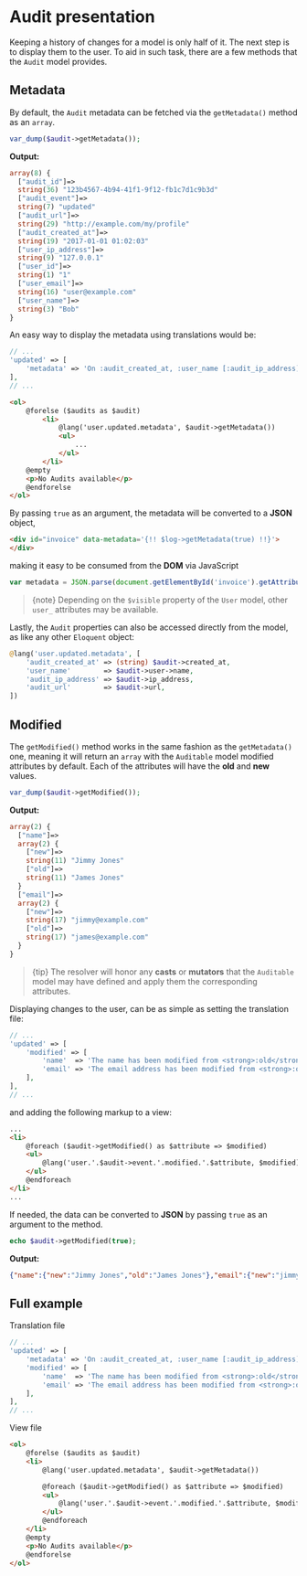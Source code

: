 # Audit presentation

Keeping a history of changes for a model is only half of it. The next step is to display them to the user.
To aid in such task, there are a few methods that the `Audit` model provides.

## Metadata

By default, the `Audit` metadata can be fetched via the `getMetadata()` method as an `array`.

```php
var_dump($audit->getMetadata());
```

**Output:**
```php
array(8) {
  ["audit_id"]=>
  string(36) "123b4567-4b94-41f1-9f12-fb1c7d1c9b3d"
  ["audit_event"]=>
  string(7) "updated"
  ["audit_url"]=>
  string(29) "http://example.com/my/profile"
  ["audit_created_at"]=>
  string(19) "2017-01-01 01:02:03"
  ["user_ip_address"]=>
  string(9) "127.0.0.1"
  ["user_id"]=>
  string(1) "1"
  ["user_email"]=>
  string(16) "user@example.com"
  ["user_name"]=>
  string(3) "Bob"
}
```

An easy way to display the metadata using translations would be:

```php
// ...
'updated' => [
    'metadata' => 'On :audit_created_at, :user_name [:audit_ip_address] updated this record via :audit_url',
],
// ...
```

```html
<ol>
    @forelse ($audits as $audit)
        <li>
            @lang('user.updated.metadata', $audit->getMetadata())
            <ul>
                ...
            </ul>
        </li>
    @empty
    <p>No Audits available</p>
    @endforelse
</ol>
```

By passing `true` as an argument, the metadata will be converted to a **JSON** object,

```html
<div id="invoice" data-metadata='{!! $log->getMetadata(true) !!}'>
</div>
```

making it easy to be consumed from the **DOM** via JavaScript

```js
var metadata = JSON.parse(document.getElementById('invoice').getAttribute('data-metadata'));
```

> {note} Depending on the `$visible` property of the `User` model, other `user_` attributes may be available.

Lastly, the `Audit` properties can also be accessed directly from the model, as like any other `Eloquent` object:

```php
@lang('user.updated.metadata', [
    'audit_created_at' => (string) $audit->created_at,
    'user_name'        => $audit->user->name,
    'audit_ip_address' => $audit->ip_address,
    'audit_url'        => $audit->url,
])
```

## Modified

The `getModified()` method works in the same fashion as the `getMetadata()` one, meaning it will return an `array` with the `Auditable` model modified attributes by default.
Each of the attributes will have the **old** and **new** values.

```php
var_dump($audit->getModified());
```

**Output:**
```php
array(2) {
  ["name"]=>
  array(2) {
    ["new"]=>
    string(11) "Jimmy Jones"
    ["old"]=>
    string(11) "James Jones"
  }
  ["email"]=>
  array(2) {
    ["new"]=>
    string(17) "jimmy@example.com"
    ["old"]=>
    string(17) "james@example.com"
  }
}
```

> {tip} The resolver will honor any **casts** or **mutators** that the `Auditable` model may have defined and apply them the corresponding attributes.

Displaying changes to the user, can be as simple as setting the translation file:

```php
// ...
'updated' => [
    'modified' => [
        'name'  => 'The name has been modified from <strong>:old</strong> to <strong>:new</strong>',
        'email' => 'The email address has been modified from <strong>:old</strong> to <strong>:new</strong>',
    ],
],
// ...
```

and adding the following markup to a view:

```html
...
<li>
    @foreach ($audit->getModified() as $attribute => $modified)
    <ul>
        @lang('user.'.$audit->event.'.modified.'.$attribute, $modified)
    </ul>
    @endforeach
</li>
...
```

If needed, the data can be converted to **JSON** by passing `true` as an argument to the method.

```php
echo $audit->getModified(true);
```

**Output:**
```json
{"name":{"new":"Jimmy Jones","old":"James Jones"},"email":{"new":"jimmy@example.com","old":"james@example.com"}}"
```

## Full example

Translation file
```php
// ...
'updated' => [
    'metadata' => 'On :audit_created_at, :user_name [:audit_ip_address] updated this record via :audit_url',
    'modified' => [
        'name'  => 'The name has been modified from <strong>:old</strong> to <strong>:new</strong>',
        'email' => 'The email address has been modified from <strong>:old</strong> to <strong>:new</strong>',
    ],
],
// ...
```

View file
```html
<ol>
    @forelse ($audits as $audit)
    <li>
        @lang('user.updated.metadata', $audit->getMetadata())

        @foreach ($audit->getModified() as $attribute => $modified)
        <ul>
            @lang('user.'.$audit->event.'.modified.'.$attribute, $modified)
        </ul>
        @endforeach
    </li>
    @empty
    <p>No Audits available</p>
    @endforelse
</ol>
```
